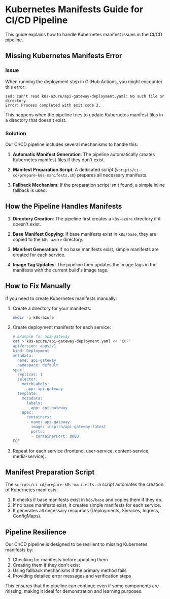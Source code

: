 # Kubernetes Manifests Guide for CI/CD Pipeline

This guide explains how to handle Kubernetes manifest issues in the CI/CD pipeline.

## Missing Kubernetes Manifests Error

### Issue

When running the deployment step in GitHub Actions, you might encounter this error:

```
sed: can't read k8s-azure/api-gateway-deployment.yaml: No such file or directory
Error: Process completed with exit code 2.
```

This happens when the pipeline tries to update Kubernetes manifest files in a directory that doesn't exist.

### Solution

Our CI/CD pipeline includes several mechanisms to handle this:

1. **Automatic Manifest Generation**: The pipeline automatically creates Kubernetes manifest files if they don't exist.

2. **Manifest Preparation Script**: A dedicated script (`scripts/ci-cd/prepare-k8s-manifests.sh`) prepares all necessary manifests.

3. **Fallback Mechanism**: If the preparation script isn't found, a simple inline fallback is used.

## How the Pipeline Handles Manifests

1. **Directory Creation**: The pipeline first creates a `k8s-azure` directory if it doesn't exist.

2. **Base Manifest Copying**: If base manifests exist in `k8s/base`, they are copied to the `k8s-azure` directory.

3. **Manifest Generation**: If no base manifests exist, simple manifests are created for each service.

4. **Image Tag Updates**: The pipeline then updates the image tags in the manifests with the current build's image tags.

## How to Fix Manually

If you need to create Kubernetes manifests manually:

1. Create a directory for your manifests:
   ```bash
   mkdir -p k8s-azure
   ```

2. Create deployment manifests for each service:
   ```bash
   # Example for api-gateway
   cat > k8s-azure/api-gateway-deployment.yaml << 'EOF'
   apiVersion: apps/v1
   kind: Deployment
   metadata:
     name: api-gateway
     namespace: default
   spec:
     replicas: 1
     selector:
       matchLabels:
         app: api-gateway
     template:
       metadata:
         labels:
           app: api-gateway
       spec:
         containers:
         - name: api-gateway
           image: inspira/api-gateway:latest
           ports:
           - containerPort: 8080
   EOF
   ```

3. Repeat for each service (frontend, user-service, content-service, media-service).

## Manifest Preparation Script

The `scripts/ci-cd/prepare-k8s-manifests.sh` script automates the creation of Kubernetes manifests:

1. It checks if base manifests exist in `k8s/base` and copies them if they do.
2. If no base manifests exist, it creates simple manifests for each service.
3. It generates all necessary resources (Deployments, Services, Ingress, ConfigMaps).

## Pipeline Resilience

Our CI/CD pipeline is designed to be resilient to missing Kubernetes manifests by:

1. Checking for manifests before updating them
2. Creating them if they don't exist
3. Using fallback mechanisms if the primary method fails
4. Providing detailed error messages and verification steps

This ensures that the pipeline can continue even if some components are missing, making it ideal for demonstration and learning purposes. 